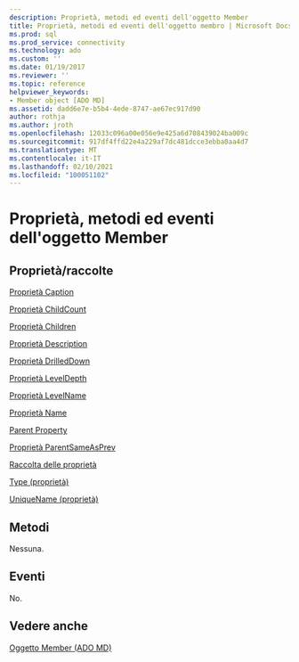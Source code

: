 ```yaml
---
description: Proprietà, metodi ed eventi dell'oggetto Member
title: Proprietà, metodi ed eventi dell'oggetto membro | Microsoft Docs
ms.prod: sql
ms.prod_service: connectivity
ms.technology: ado
ms.custom: ''
ms.date: 01/19/2017
ms.reviewer: ''
ms.topic: reference
helpviewer_keywords:
- Member object [ADO MD]
ms.assetid: dadd6e7e-b5b4-4ede-8747-ae67ec917d90
author: rothja
ms.author: jroth
ms.openlocfilehash: 12033c096a00e056e9e425a6d708439024ba009c
ms.sourcegitcommit: 917df4ffd22e4a229af7dc481dcce3ebba0aa4d7
ms.translationtype: MT
ms.contentlocale: it-IT
ms.lasthandoff: 02/10/2021
ms.locfileid: "100051102"
---
```

# <a name="member-object-properties-methods-and-events"></a>Proprietà, metodi ed eventi dell'oggetto Member
## <a name="propertiescollections"></a>Proprietà/raccolte  
 [Proprietà Caption](./caption-property-ado-md.md)  
  
 [Proprietà ChildCount](./childcount-property-ado-md.md)  
  
 [Proprietà Children](./children-property-ado-md.md)  
  
 [Proprietà Description](./description-property-ado-md.md)  
  
 [Proprietà DrilledDown](./drilleddown-property-ado-md.md)  
  
 [Proprietà LevelDepth](./leveldepth-property-ado-md.md)  
  
 [Proprietà LevelName](./levelname-property-ado-md.md)  
  
 [Proprietà Name](./name-property-ado-md.md)  
  
 [Parent Property](./parent-property-ado-md.md)  
  
 [Proprietà ParentSameAsPrev](./parentsameasprev-property-ado-md.md)  
  
 [Raccolta delle proprietà](../ado-api/properties-collection-ado.md)  
  
 [Type (proprietà)](./type-property-ado-md.md)  
  
 [UniqueName (proprietà)](./uniquename-property-ado-md.md)  
  
## <a name="methods"></a>Metodi  
 Nessuna.  
  
## <a name="events"></a>Eventi  
 No.  
  
## <a name="see-also"></a>Vedere anche  
 [Oggetto Member (ADO MD)](./member-object-ado-md.md)